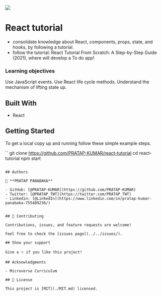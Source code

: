 ![](https://img.shields.io/badge/Microverse-blueviolet)

# React tutorial

- consolidate knowledge about React, components, props, state, and hooks, by following a tutorial.
- follow the tutorial: React Tutorial From Scratch: A Step-by-Step Guide (2021), where will develop a To do app!

### Learning objectives

Use JavaScript events.
Use React life cycle methods.
Understand the mechanism of lifting state up.

## Built With

- React

## Getting Started

To get a local copy up and running follow these simple example steps.

``
git clone https://github.com/PRATAP-KUMAR/react-tutorial
cd react-tutorial
npm start
````

## Authors

👤 **PRATAP PANABAKA**

- GitHub: [@PRATAP-KUMAR](https://github.com/PRATAP-KUMAR)
- Twitter: [@PRATAP_TWT](https://twitter.com/PRATAP_TWT)
- Linkedin: [@LinkedIn](https://www.linkedin.com/in/pratap-kumar-panabaka-755489236/)


## 🤝 Contributing

Contributions, issues, and feature requests are welcome!

Feel free to check the [issues page](../../issues/).

## Show your support

Give a ⭐️ if you like this project!

## Acknowledgments

- Microverse Curriculum

## 📝 License

This project is [MIT](./MIT.md) licensed.
